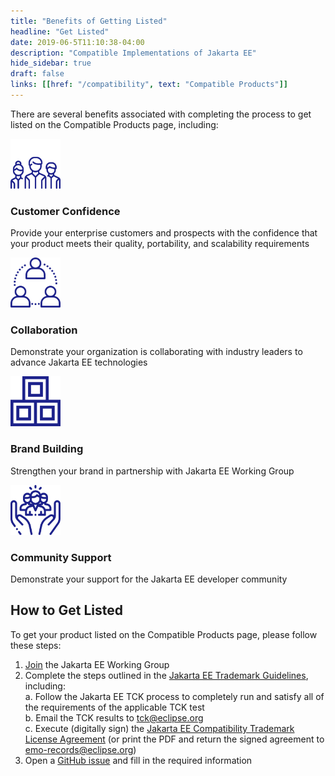 ```yaml
---
title: "Benefits of Getting Listed"
headline: "Get Listed"
date: 2019-06-5T11:10:38-04:00
description: "Compatible Implementations of Jakarta EE"
hide_sidebar: true
draft: false
links: [[href: "/compatibility", text: "Compatible Products"]]
---
```


There are several benefits associated with completing the process to get listed on the Compatible Products page, including:  

<div class="text-center margin-top-15">
	<div class="row">
		<div class="col-xs-24 col-md-12 match-height-item-by-row margin-bottom-30">
		    <img class="margin-auto img img-responsive" src="group.svg" title="Group of people" alt="Group of people" width="80">
		    <h3 class="heading-underline heading-underline-extended text-center fw-700">Customer Confidence</h3>
		    <p>Provide your enterprise customers and prospects with the confidence that your product meets their quality, portability, and scalability requirements</p>
		</div>
	    <div class="col-xs-24 col-md-12 match-height-item-by-row margin-bottom-30">
	        <img class="margin-auto img img-responsive" src="network.svg" title="Three people connected in a loop" alt="Three people connected in a loop" width="80">
	        <h3 class="heading-underline heading-underline-extended text-center fw-700">Collaboration</h3>
	        <p>Demonstrate your organization is collaborating with industry leaders to advance Jakarta EE technologies</p>
	    </div>
	</div>
	<div class="row">
	    <div class="col-xs-24 col-md-12 match-height-item-by-row margin-bottom-30">
	        <img class="margin-auto img img-responsive" src="blocks.svg" title="3 blocks stacked in a pyramid" alt="3 blocks stacked in a pyramid" width="80">
	        <h3 class="heading-underline heading-underline-extended text-center fw-700">Brand Building</h3>
	        <p>Strengthen your brand in partnership with Jakarta EE Working Group</p>
	    </div>
	    <div class="col-xs-24 col-md-12 match-height-item-by-row margin-bottom-30">
	        <img class="margin-auto img img-responsive" src="social-care.svg" title="Three people connected in a loop" alt="Three people connected in a loop" width="80">
	        <h3 class="heading-underline heading-underline-extended text-center fw-700">Community Support</h3>
	        <p>Demonstrate your support for the Jakarta EE developer community</p>
	    </div>
	</div>
</div>

## How to Get Listed

To get your product listed on the Compatible Products page, please follow these steps:

1. [Join](https://jakarta.ee/membership/) the Jakarta EE Working Group  
2. Complete the steps outlined in the [Jakarta EE Trademark Guidelines](https://jakarta.ee/legal/trademark_guidelines/), including:  
  a. Follow the Jakarta EE TCK process to completely run and satisfy all of the requirements of the applicable TCK test  
  b. Email the TCK results to [tck@eclipse.org](mailto:tck@eclipse.org)  
  c. Execute (digitally sign) the [Jakarta EE Compatibility Trademark License Agreement](/legal/trademark_guidelines/jakarta-ee-trademark-license.pdf) (or print the PDF and return the signed agreement to [emo-records@eclipse.org](mailto:emo-records@eclipse.org))  
3. Open a [GitHub issue](https://github.com/jakartaee/jakarta.ee/issues/new?template=compatibility.md) and fill in the required information
<br />
<br />
